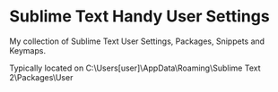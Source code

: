 Sublime Text Handy User Settings
================================

My collection of Sublime Text User Settings, Packages, Snippets and Keymaps.

Typically located on
    C:\Users\[user]\AppData\Roaming\Sublime Text 2\Packages\User
